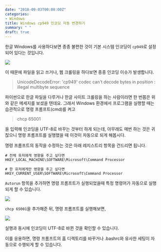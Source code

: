 ```yaml
---
date: "2018-09-03T00:00:00Z"
categories:
- Windows
title: Windows cp949 인코딩 자동 변경하기
summary: " "
draft: true
---
```


한글 Windows를 사용하다보면 종종 불편한 것이 기본 시스템 인코딩이 `cp949`로 설정되어 있다는 것입니다.

![](../../../assets/post_images/cmd_encoding.PNG)

이 때문에 파일을 읽고 쓰거나,
웹 크롤링을 하다보면 종종 인코딩 이슈가 발생합니다.

> UnicodeDecodeError: 'cp949' codec can't decode bytes in position : illegal multibyte sequence

파이썬으로 한글 파일을 다루거나 한글 사이트 크롤링을 하는 사람이라면 한 번쯤은 위와 같은 메세지를 보셨을 텐데요.
그래서 Windows 환경에서 프로그램을 실행할 때는 습관적으로 명령 프롬프트(cmd)를 켜고

> chcp 65001

을 입력해 인코딩을 UTF-8로 바꾸는 것부터 하게 되는데,
아무래도 매번 하는 것은 귀찮으니 명령 프롬프트를 실행했을 때 이것이 자동으로 되게 해봅시다.

명령 프롬프트의 동작을 수정하는 것은
아래 레지스트리 항목을 건드리면 됩니다.

```
# 전체 유저에게 영향을 주고 싶다면
HKEY_LOCAL_MACHINE\SOFTWARE\Microsoft\Command Processor

# 한 유저에게만 영향을 주고 싶다면
HKEY_CURRENT_USER\SOFTWARE\Microsoft\Command Processor
```

`Autorun` 항목을 추가하면 명령 프롬프트가 실행되었을때 특정 명령어가 자동으로 실행되게 할 수 있습니다.

![](../../../assets/post_images/cmd_autorun.PNG)

`chcp 65001`을 추가해준 뒤, 명령 프롬프트를 실행해보면,

![](../../../assets/post_images/cmd_autorun_result.PNG)

실행과 동시에 인코딩이 UTF-8로 바뀐 것을 확인할 수 있습니다.

이를 응용하면, 명령 프롬프트의 홈 디렉토리를 바꾸거나
.bashrc와 유사한 세팅이 자동으로 수행되게 할 수 있습니다.
